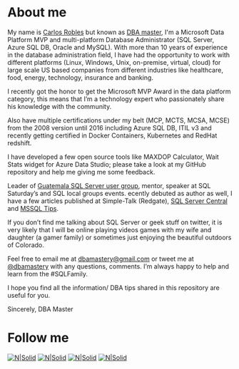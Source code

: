# About me

My name is [Carlos Robles] but known as [DBA master], I'm a Microsoft Data Platform MVP and multi-platform Database Administrator (SQL Server, Azure SQL DB, Oracle and MySQL). With more than 10 years of experience in the database administration field, I have had the opportunity to work with different platforms (Linux, Windows, Unix, on-premise, virtual, cloud) for large scale US based companies from different industries like healthcare, food, energy, technology, insurance and banking.

I recently got the honor to get the Microsoft MVP Award in the data platform category, this means that I’m a technology expert who passionately share his knowledge with the community.

Also have multiple certifications under my belt (MCP, MCTS, MCSA, MCSE) from the 2008 version until 2016 including Azure SQL DB, ITIL v3 and recently getting certified in Docker Containers, Kubernetes and RedHat redshift.

I have developed a few open source tools like MAXDOP Calculator, Wait Stats widget for Azure Data Studio; please take a look at my GitHub repository and help me giving me some feedback.

Leader of [Guatemala SQL Server user group], mentor, speaker at SQL Saturday’s and SQL local groups events. ecently debuted as author as well, I have a few articles published at Simple-Talk (Redgate), [SQL Server Central] and [MSSQL Tips].

If you don’t find me talking about SQL Server or geek stuff on twitter, it is very likely that I will be online playing videos games with my wife and daughter (a gamer family) or sometimes just enjoying the beautiful outdoors of Colorado.

Feel free to email me at <dbamastery@gmail.com> or tweet me at [@dbamastery] with any questions, comments. I’m always happy to help and learn from the #SQLFamily.

I hope you find all the information/ DBA tips shared in this repository are useful for you.

Sincerely,
DBA Master

# Follow me
[![N|Solid](http://dbamastery.com/wp-content/uploads/2018/08/if_twitter_circle_color_107170.png)](https://twitter.com/dbamastery) [![N|Solid](http://dbamastery.com/wp-content/uploads/2018/08/if_github_circle_black_107161.png)](https://github.com/dbamaster) [![N|Solid](http://dbamastery.com/wp-content/uploads/2018/08/if_linkedin_circle_color_107178.png)](https://www.linkedin.com/in/croblesdba/) [![N|Solid](http://dbamastery.com/wp-content/uploads/2018/08/if_browser_1055104.png)](http://dbamastery.com/)

[Carlos Robles]: <https://www.linkedin.com/in/croblesdba/>
[DBA master]: <https://twitter.com/dbamastery>
[Guatemala SQL Server user group]: <https://gtssug.pass.org>
[SQL Server Central]: <http://www.sqlservercentral.com/Authors/Articles/Carlos_Robles/1194096/>
[MSSQL Tips]: <https://www.mssqltips.com/sqlserverauthor/326/carlos-robles/>
[email]: <dbamastery@gmail.com>
[@dbamastery]: <https://twitter.com/dbamastery>
